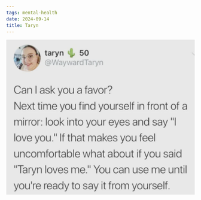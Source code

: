 ```yaml
---
tags: mental-health
date: 2024-09-14
title: Taryn
---
```


![upliftingmental](https://raw.githubusercontent.com/muneer78/muneer78.github.io/master/images/upliftingmental.png)
